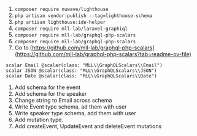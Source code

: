 1. `composer require nuwave/lighthouse`
2. `php artisan vendor:publish --tag=lighthouse-schema`
3. `php artisan lighthouse:ide-helper`
4. `composer require mll-lab/laravel-graphiql`
5. `composer require mll-lab/graphql-php-scalars`
6. `composer require mll-lab/graphql-php-scalars`
7. Go to [https://github.com/mll-lab/graphql-php-scalars](https://github.com/mll-lab/graphql-php-scalars?tab=readme-ov-file)

```
scalar Email @scalar(class: "MLL\\GraphQLScalars\\Email")
scalar JSON @scalar(class: "MLL\\GraphQLScalars\\JSON")
scalar Date @scalar(class: "MLL\\GraphQLScalars\\Date")
```

1. Add schema for the event 
2. Add schema for the speaker
3. Change string to Email across schema
4. Write Event type schema, ad them with user
5. Write speaker type schema, add them with user
6. Add mutation type. 
7. Add createEvent, UpdateEvent and deleteEvent mutations